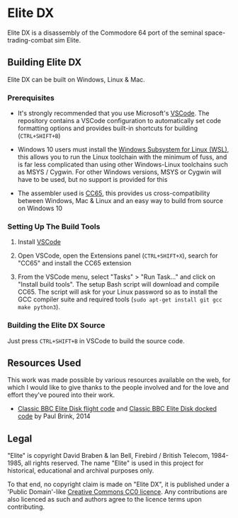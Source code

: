 # Elite DX #

Elite DX is a disassembly of the Commodore 64 port of the seminal space-trading-combat sim Elite.

## Building Elite DX ##

Elite DX can be built on Windows, Linux & Mac.

### Prerequisites ###

* It's strongly recommended that you use Microsoft's [VSCode](https://code.visualstudio.com/). The repository contains a VSCode configuration to automatically set code formatting options and provides built-in shortcuts for building (`CTRL+SHIFT+B`)

* Windows 10 users must install the [Windows Subsystem for Linux (WSL)](https://docs.microsoft.com/en-us/windows/wsl/about), this allows you to run the Linux toolchain with the minimum of fuss, and is far less complicated than using other Windows-Linux toolchains such as MSYS / Cygwin. For other Windows versions, MSYS or Cygwin will have to be used, but no support is provided for this

* The assembler used is [CC65](https://cc65.github.io/cc65/), this provides us cross-compatibility between Windows, Mac & Linux and an easy way to build from source on Windows 10

### Setting Up The Build Tools ###

1. Install [VSCode](https://code.visualstudio.com/)

2. Open VSCode, open the Extensions panel (`CTRL+SHIFT+X`), search for "CC65" and install the CC65 extension

3. From the VSCode menu, select "Tasks" > "Run Task..." and click on "Install build tools".
   The setup Bash script will download and compile CC65. The script will ask for your Linux password so as to install the GCC compiler suite and required tools (`sudo apt-get install git gcc make python3`).

### Building the Elite DX Source ###

Just press `CTRL+SHIFT+B` in VSCode to build the source code.

## Resources Used ##

This work was made possible by various resources available on the web, for which I would like to give thanks to the people involved and for the love and effort they've poured into their work.

* [Classic BBC Elite Disk flight code](http://www.elitehomepage.org/archive/a/d4090012.txt) and [Classic BBC Elite Disk docked code](http://www.elitehomepage.org/archive/a/d4090010.txt) by Paul Brink, 2014

## Legal ##

"Elite" is copyright David Braben & Ian Bell, Firebird / British Telecom, 1984-1985, all rights reserved. The name "Elite" is used in this project for historical, educational and archival purposes only.

To that end, no copyright claim is made on "Elite DX", it is published under a 'Public Domain'-like [Creative Commons CC0 licence](https://creativecommons.org/publicdomain/zero/1.0/). Any contributions are also licenced as such and authors agree to the licence terms upon contributing.